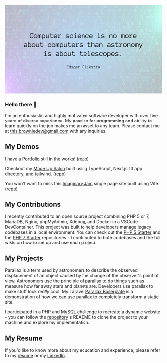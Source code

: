 ![Edsger Dijkstra quote "Computer science is no more about computers than astronomy is about telescopes."](https://github.com/picklebrownie/picklebrownie/blob/master/hero-quote.png)

### Hello there 👋

I'm an enthusiastic and highly motivated software developer with over five years of diverse experience. My passion for programming and ability to learn quickly on the job makes me an asset to any team. Please contact me at [this.browniedev@gmail.com](mailto:this.browniedev@gmail.com) with any inquiries. 

## My Demos

I have a [Portfolio](https://picklebrownie.vercel.app/) still in the works! ([repo](https://github.com/picklebrownie/my-portfolio))

Checkout my [Made Up Salon](https://made-up-salon.vercel.app/) built using TypeScript, Next.js 13 app directory, and tailwind. ([repo](https://github.com/picklebrownie/next-made-up-salon))

You won't want to miss this [Imaginary Jam](https://vite-imaginary-jam.vercel.app/) single page site built using Vite. ([repo](https://github.com/picklebrownie/vite-imaginary-jam))

## My Contributions

I recently contributed to an open source project combining PHP 5 or 7, MariaDB, Nginx, phpMyAdmin, Xdebug, and Docker in a VSCode DevContainer. This project was built to help developers manage legacy codebases in a local environment. You can check out the [PHP 5 Starter](https://github.com/visualvoice/php5-mariadb-starter) and the [PHP 7 Starter](https://github.com/visualvoice/php7-mariadb-starter) repositories - I contributed to both codebases and the full wikis on how to set up and use each project. 

## My Projects

Parallax is a term used by astronomers to describe the observed displacement of an object caused by the change of the observer's point of view. Astronomers use the principle of parallax to do things such as measure how far away stars and planets are. Developers use parallax to make stuff look *really* cool. My Laravel [Parallax Boilerplate](https://github.com/picklebrownie/parallax-boilerplate) is a demonstration of how we can use parallax to completely transform a static site.

I participated in a PHP and MySQL challenge to recreate a dynamic website - you can follow the [repository](https://github.com/picklebrownie/interview-challenge)'s README to clone the project to your machine and explore my implementation.

## My Resume

If you'd like to know more about my education and experience, please refer to my [resume](https://github.com/picklebrownie/picklebrownie/blob/master/Brown_Developer_Resume.pdf) or my [LinkedIn](https://www.linkedin.com/in/browniedev/).

<!--
**picklebrownie/picklebrownie** is a ✨ _special_ ✨ repository because its `README.md` (this file) appears on your GitHub profile.

Here are some ideas to get you started:

- 🔭 I’m currently working on ...
- 🌱 I’m currently learning ...
- 👯 I’m looking to collaborate on ...
- 🤔 I’m looking for help with ...
- 💬 Ask me about ...
- 📫 How to reach me: ...
- 😄 Pronouns: ...
- ⚡ Fun fact: ...
-->
